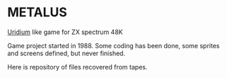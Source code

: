 # METALUS
[Uridium](https://en.wikipedia.org/wiki/Uridium) like game for ZX spectrum 48K

Game project started in 1988. Some coding has been done, some sprites and screens defined, but never finished.

Here is repository of files recovered from tapes.
